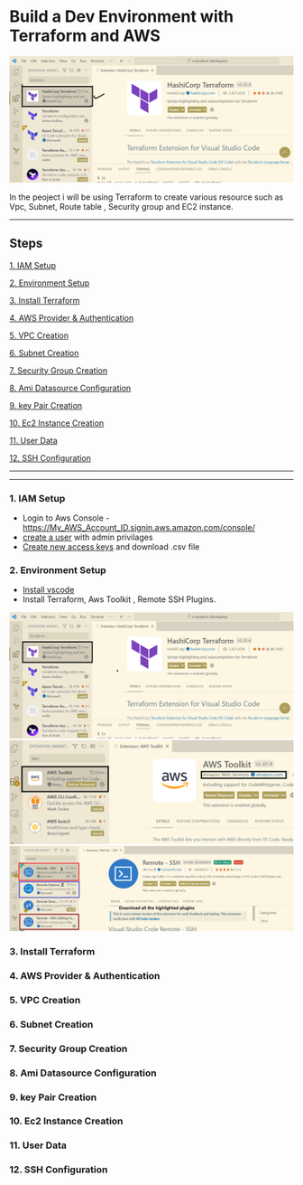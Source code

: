 # Build a Dev Environment with Terraform and AWS

![Architecture](https://github.com/ArcProjects/terraformaws-deploy/blob/docwriter/images/image.png?raw=true)

In the peoject i will be using Terraform to create various resource such as Vpc, Subnet, Route table , Security group and EC2 instance.
- - -

## Steps

[1. IAM Setup](#IAM-Setup)

[2. Environment Setup](#Environment-Setup)

[3. Install Terraform](#Install-Terraform)

[4. AWS Provider & Authentication](#AWS-Provider-&-Authentication)

[5. VPC Creation](#VPC-Creation)

[6. Subnet Creation](#Subnet-Creation)

[7. Security Group Creation](#Security-Group-Creation)

[8. Ami Datasource Configuration](#Ami-Datasource-Configuration)

[9. key Pair Creation](#key-Pair-Creation)

[10. Ec2 Instance Creation](#Ec2-Instance-Creation)

[11. User Data](#User-Data)

[12. SSH Configuration](#SSH-Configuration)
- - - - -
- - -

### 1. IAM Setup
* Login to Aws Console - https://My_AWS_Account_ID.signin.aws.amazon.com/console/
* [create a user](https://docs.aws.amazon.com/IAM/latest/UserGuide/id_users_create.html) with admin privilages
* [Create new access keys](https://docs.aws.amazon.com/IAM/latest/UserGuide/id_credentials_access-keys.html) and download .csv file

### 2. Environment Setup

* [Install vscode](https://My_AWS_Account_ID.signin.aws.amazon.com/console/)
* Install Terraform, Aws Toolkit , Remote SSH Plugins.

![terraform](https://github.com/ArcProjects/terraformaws-deploy/blob/docwriter/images/vsterra.png)
![aws toolkit](https://github.com/ArcProjects/terraformaws-deploy/blob/docwriter/images/awstoolkit.png)
![Remote-SSH Plugins](https://github.com/ArcProjects/terraformaws-deploy/blob/docwriter/images/ssh%20plugins.png)
### 3. Install Terraform

### 4. AWS Provider & Authentication

### 5. VPC Creation

### 6. Subnet Creation

### 7. Security Group Creation

### 8. Ami Datasource Configuration

### 9. key Pair Creation

### 10. Ec2 Instance Creation
### 11. User Data 

### 12. SSH Configuration
